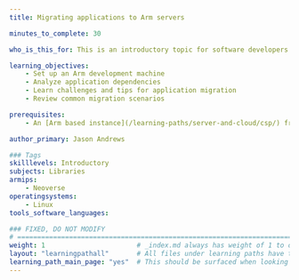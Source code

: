 ```yaml
---
title: Migrating applications to Arm servers

minutes_to_complete: 30

who_is_this_for: This is an introductory topic for software developers looking to migrate applications to Arm servers.

learning_objectives:
    - Set up an Arm development machine
    - Analyze application dependencies
    - Learn challenges and tips for application migration
    - Review common migration scenarios

prerequisites:
    - An [Arm based instance](/learning-paths/server-and-cloud/csp/) from an appropriate cloud service provider.

author_primary: Jason Andrews

### Tags
skilllevels: Introductory
subjects: Libraries
armips:
    - Neoverse
operatingsystems:
    - Linux
tools_software_languages:

### FIXED, DO NOT MODIFY
# ================================================================================
weight: 1                       # _index.md always has weight of 1 to order correctly
layout: "learningpathall"       # All files under learning paths have this same wrapper
learning_path_main_page: "yes"  # This should be surfaced when looking for related content. Only set for _index.md of learning path content.
---
```

